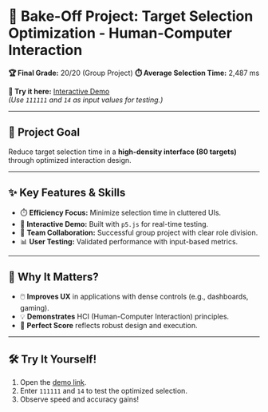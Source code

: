 # 🎯 **Bake-Off Project: Target Selection Optimization** - Human-Computer Interaction 

**🏆 Final Grade:** 20/20 (Group Project)
**⏱️ Average Selection Time:** 2,487 ms  

**🔗 Try it here:** [Interactive Demo](https://editor.p5js.org/ist1109881/full/4aymbJRFa)  
*(Use `111111` and `14` as input values for testing.)*  

---

## 🚀 **Project Goal**  
Reduce target selection time in a **high-density interface (80 targets)** through optimized interaction design.  

---

## ✨ **Key Features & Skills**  

- ⏱️ **Efficiency Focus:** Minimize selection time in cluttered UIs.  
- 🎨 **Interactive Demo:** Built with `p5.js` for real-time testing.  
- 🤝 **Team Collaboration:** Successful group project with clear role division.  
- 📊 **User Testing:** Validated performance with input-based metrics.  

---

## 🧠 **Why It Matters?**  
- 🖱️ **Improves UX** in applications with dense controls (e.g., dashboards, gaming).  
- 💡 **Demonstrates** HCI (Human-Computer Interaction) principles.  
- 🏅 **Perfect Score** reflects robust design and execution.  

---

## 🛠️ **Try It Yourself!**  
1. Open the [demo link](https://editor.p5js.org/ist1109881/full/4aymbJRFa).  
2. Enter `111111` and `14` to test the optimized selection.  
3. Observe speed and accuracy gains!  

